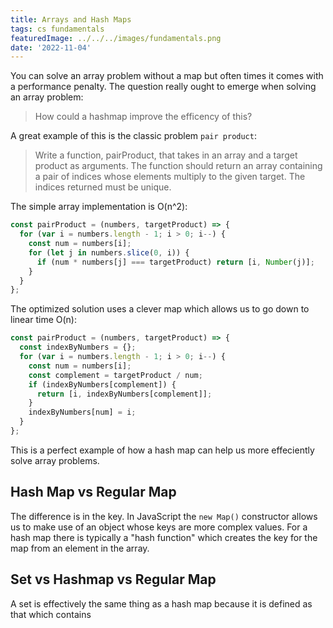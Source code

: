 ```yaml
---
title: Arrays and Hash Maps
tags: cs fundamentals
featuredImage: ../../../images/fundamentals.png
date: '2022-11-04'
---
```


You can solve an array problem without a map but often times it comes with a performance penalty. The question really ought to emerge when solving an array problem:

> How could a hashmap improve the efficency of this?

A great example of this is the classic problem `pair product`:

> Write a function, pairProduct, that takes in an array and a target product as arguments. The function should return an array containing a pair of indices whose elements multiply to the given target. The indices returned must be unique.

The simple array implementation is O(n^2):
```javascript
const pairProduct = (numbers, targetProduct) => {
  for (var i = numbers.length - 1; i > 0; i--) {
    const num = numbers[i];
    for (let j in numbers.slice(0, i)) {
      if (num * numbers[j] === targetProduct) return [i, Number(j)];
    }
  }
};
```

The optimized solution uses a clever map which allows us to go down to linear time O(n):
```javascript
const pairProduct = (numbers, targetProduct) => {
  const indexByNumbers = {};
  for (var i = numbers.length - 1; i > 0; i--) {
    const num = numbers[i];
    const complement = targetProduct / num;
    if (indexByNumbers[complement]) {
      return [i, indexByNumbers[complement]];
    }
    indexByNumbers[num] = i;
  }
};
```

This is a perfect example of how a hash map can help us more effeciently solve array problems.

## Hash Map vs Regular Map
The difference is in the key. In JavaScript the `new Map()` constructor allows us to make use of an object whose keys are more complex values. For a hash map there is typically a "hash function" which creates the key for the map from an element in the array.

## Set vs Hashmap vs Regular Map
A set is effectively the same thing as a hash map because it is defined as that which contains 